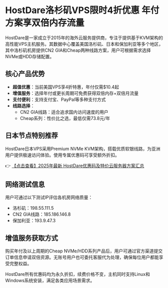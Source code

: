 # HostDare洛杉矶VPS限时4折优惠 年付方案享双倍内存流量

HostDare是一家成立于2015年的海外云服务提供商，专注于提供基于KVM架构的高性能VPS主机服务。其数据中心覆盖美国洛杉矶、日本和保加利亚等多个地区，其中洛杉矶机房提供CN2 GIA和Cheap两种线路方案，用户可根据需求选择NVMe或HDD存储配置。

## 核心产品优势

- **超值优惠**：当前美国VPS享4折特惠，年付仅需$10.4起
- **增值服务**：选择年付或更长周期可免费获得双倍内存+双倍月流量
- **支付便利**：支持支付宝、PayPal等多种支付方式
- **线路选择**：
  - CN2 GIA线路：适合追求国内访问速度的用户
  - Cheap系列：性价比之选，最低仅需73.8元/年

## 日本节点特别推荐

HostDare日本VPS采用Premium NVMe KVM架构，搭载优质软银线路，为亚洲用户提供极速访问体验。使用专属优惠码可享受额外折扣。

👉 [【点击查看】2025年最新 HostDare优惠码及特价云服务器方案汇总](https://bit.ly/hostdare)

## 网络测试信息

用户可通过以下测试IP评估各机房网络质量：
- 洛杉矶：198.55.111.5
- CN2 GIA线路：185.186.146.8
- 保加利亚：193.9.47.3

## 增值服务获取方式

购买年付及以上周期的Cheap NVMe/HDD系列产品后，用户可通过官方渠道提交订单信息申请双倍资源。无账号用户也可委托客服代为处理，确保每位用户都能享受完整权益。

HostDare所有优惠码均为永久折扣，续费价格不变，主机同时支持Linux和Windows系统安装，满足各类应用场景需求。